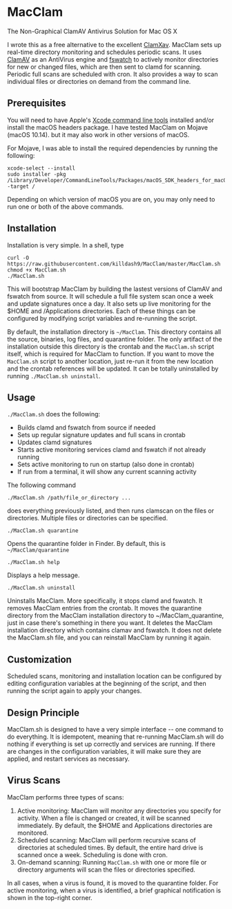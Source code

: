 # MacClam

The Non-Graphical ClamAV Antivirus Solution for Mac OS X

I wrote this as a free alternative to the excellent <a
href="https://www.clamxav.com/" target="_blank">ClamXav</a>.  MacClam
sets up real-time directory monitoring and schedules periodic scans.
It uses <a href="http://www.clamav.net/" target="_blank">ClamAV</a> as
an AntiVirus engine and <a
href="https://github.com/emcrisostomo/fswatch"
target="_blank">fswatch</a> to actively monitor directories for new or
changed files, which are then sent to clamd for scanning.  Periodic
full scans are scheduled with cron.  It also provides a way to scan
individual files or directories on demand from the command line.

## Prerequisites ##

You will need to have Apple's <a
href="https://developer.apple.com/library/ios/technotes/tn2339/_index.html">Xcode
command line tools</a> installed and/or install the macOS headers
package.  I have tested MacClam on Mojave (macOS 10.14).  but it may
also work in other versions of macOS.

For Mojave, I was able to install the required dependencies by running
the following:

    xcode-select --install
    sudo installer -pkg /Library/Developer/CommandLineTools/Packages/macOS_SDK_headers_for_macOS_10.14.pkg -target /

Depending on which version of macOS you are on, you may only need to
run one or both of the above commands.

## Installation ##

Installation is very simple.  In a shell, type

    curl -O https://raw.githubusercontent.com/killdash9/MacClam/master/MacClam.sh
    chmod +x MacClam.sh
    ./MacClam.sh

This will bootstrap MacClam by building the lastest versions of ClamAV
and fswatch from source.  It will schedule a full file system scan
once a week and update signatures once a day.  It also sets up live
monitoring for the $HOME and /Applications directories.  Each of these
things can be configured by modifying script variables and re-running
the script.

By default, the installation directory is `~/MacClam`.  This directory
contains all the source, binaries, log files, and quarantine folder.
The only artifact of the installation outside this directory is the
crontab and the `MacClam.sh` script itself, which is required for
MacClam to function.  If you want to move the `MacClam.sh` script to
another location, just re-run it from the new location and the crontab
references will be updated.  It can be totally uninstalled by
running `./MacClam.sh uninstall`.

## Usage ##

`./MacClam.sh` does the following:

* Builds clamd and fswatch from source if needed
* Sets up regular signature updates and full scans in crontab
* Updates clamd signatures
* Starts active monitoring services clamd and fswatch if not already running
* Sets active monitoring to run on startup (also done in crontab)
* If run from a terminal, it will show any current scanning activity

The following command

    ./MacClam.sh /path/file_or_directory ...

does everything previously listed, and then runs clamscan on the files
or directories.  Multiple files or directories can be specified.

    ./MacClam.sh quarantine

Opens the quarantine folder in Finder.  By default, this is
`~/MacClam/quarantine`

    ./MacClam.sh help
    
Displays a help message.

    ./MacClam.sh uninstall

Uninstalls MacClam.  More specifically, it stops clamd and fswatch.
It removes MacClam entries from the crontab.  It moves the quarantine
directory from the MacClam installation directory to
~/MacClam_quarantine, just in case there's something in there you
want.  It deletes the MacClam installation directory which contains
clamav and fswatch.  It does not delete the MacClam.sh file, and you
can reinstall MacClam by running it again.

## Customization ##

Scheduled scans, monitoring and installation location can be
configured by editing configuration variables at the beginning of the
script, and then running the script again to apply your changes.

## Design Principle ##

MacClam.sh is designed to have a very simple interface -- one command
to do everything.  It is idempotent, meaning that re-running
MacClam.sh will do nothing if everything is set up correctly and
services are running.  If there are changes in the configuration
variables, it will make sure they are applied, and restart services as
necessary.

## Virus Scans ##

MacClam performs three types of scans:

1. Active monitoring: MacClam will monitor any directories you specify
   for activity.  When a file is changed or created, it will be
   scanned immediately.  By default, the $HOME and Applications
   directories are monitored.
2. Scheduled scanning: MacClam will perform recursive scans of
   directories at scheduled times.  By default, the entire hard drive
   is scanned once a week.  Scheduling is done with cron.
3. On-demand scanning: Running `MacClam.sh` with one or more file or
   directory arguments will scan the files or directories specified.

In all cases, when a virus is found, it is moved to the quarantine
folder.  For active monitoring, when a virus is identified, a brief
graphical notification is shown in the top-right corner.
